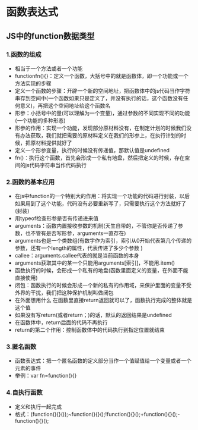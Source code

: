 # 函数表达式

## JS中的function数据类型

### 1.函数的组成

* 相当于一个方法或者一个功能
* functionfn(){}：定义一个函数，大括号中的就是函数体，即一个功能或一个方法实现的步骤
* 定义一个函数的步骤：开辟一个新的空间地址，把函数体中的js代码当作字符串存到空间中(一个函数如果只是定义了，并没有执行的话，这个函数没有任何意义)，再把这个空间地址给这个函数名
* 形参：小括号中的量(可以理解为一个变量)，通过参数的不同实现不同的功能(一个功能的多种形态)
* 形参的作用：实现一个功能，发现部分原材料没有，在制定计划的时候我们没有办法获取，我们就把需要的原材料定义在我们的形参上，在执行计划的时候，把原材料提供就好了
* 定义一个形参变量，执行的时候没有传递值，那默认值是undefined
* fn()：执行这个函数，首先会形成一个私有地盘，然后把定义的时候，存在空间的js代码字符串当作代码执行

### 2.函数的基本应用

* 在js中function的一个特别大的作用：将实现一个功能的代码进行封装，以后如果用到了这个功能，代码没有必要重新写了，只需要执行这个方法就好了(封装)
* 用typeof检查形参是否有传递进来值
* arguments：函数内置接收参数的机制(天生自带的，不管你是否传递了参数，也不管有是否写形参，arguments一直存在)
* arguments也是一个类数组(有数字作为索引，索引从0开始代表第几个传递的参数，还有一个length的属性，代表传递了多少个参数 )
* callee：arguments.callee代表的就是当前函数的本身
* arguments获取其中的某一个只能用arguments[索引]，不能用.item()
* 函数执行的时候，会形成一个私有的地盘(函数里面定义的变量，在外面不能直接使用)
* 闭包：函数执行的时候会形成一个新的私有的作用域，来保护里面的变量不受外界的干扰，我们把这种保护机制叫做闭包
* 在外面想用什么 在函数里直接return返回就可以了，函数执行完成的整体就是这个值
* 如果没有写return(或者return；)的话，默认的返回结果是undefined
* 在函数体中，return后面的代码不再执行
* return的第二个作用：控制函数体中的代码执行到指定位置就结束

### 3.匿名函数

* 函数表达式：把一个匿名函数的定义部分当作一个值赋值给一个变量或者一个元素的事件
* 举例：var fn=function(){}

### 4.自执行函数

* 定义和执行一起完成
* 格式：(function(){}());~function(){}();!function(){}();+function(){}();-function(){}();
